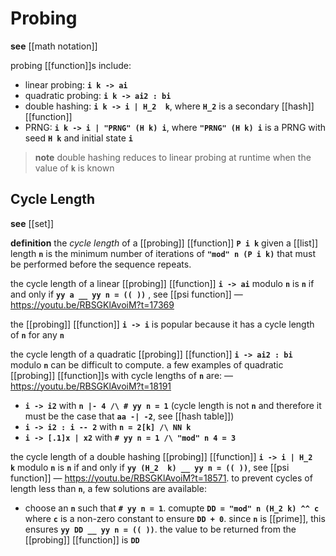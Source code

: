 # Probing

**see** [[math notation]]

probing [[function]]s include:

- linear probing: **`i k -> ai`**
- quadratic probing: **`i k -> ai2 : bi`**
- double hashing: **`i k -> i | H_2  k`**, where **`H_2`** is a secondary [[hash]] [[function]]
- PRNG: **`i k -> i | "PRNG" (H k) i`**, where **`"PRNG" (H k) i`** is a PRNG with seed **`H k`** and initial state **`i`**

> **note** double hashing reduces to linear probing at runtime when the value of **`k`** is known

## Cycle Length

**see** [[set]]

**definition** the _cycle length_ of a [[probing]] [[function]] **`P i k`** given a [[list]] length **`n`** is the minimum number of iterations of **`"mod" n (P i k)`** that must be performed before the sequence repeats.

the cycle length of a linear [[probing]] [[function]] **`i -> ai`** modulo **`n`** is **`n`** if and only if **`yy a __ yy n = (( ))`** , see [[psi function]] &mdash; <https://youtu.be/RBSGKlAvoiM?t=17369>

the [[probing]] [[function]] **`i -> i`** is popular because it has a cycle length of **`n`** for any **`n`**

the cycle length of a quadratic [[probing]] [[function]] **`i -> ai2 : bi`** modulo **`n`** can be difficult to compute. a few examples of quadratic [[probing]] [[function]]s with cycle lengths of **`n`** are: &mdash; <https://youtu.be/RBSGKlAvoiM?t=18191>

- **`i -> i2`** with **`n |- 4 /\ # yy n = 1`** (cycle length is not **`n`** and therefore it must be the case that **`aa -| -2`**, see [[hash table]])
- **`i -> i2 : i -- 2`** with **`n = 2[k] /\ NN k`**
- **`i -> [.1]x | x2`** with **`# yy n = 1 /\ "mod" n 4 = 3`**

the cycle length of a double hashing [[probing]] [[function]] **`i -> i | H_2  k`** modulo **`n`** is **`n`** if and only if **`yy (H_2  k) __ yy n = (( ))`**, see [[psi function]] &mdash; <https://youtu.be/RBSGKlAvoiM?t=18571>. to prevent cycles of length less than **`n`**, a few solutions are available:

- choose an **`n`** such that **`# yy n = 1`**. comupte **`DD = "mod" n (H_2 k) ^^ c`** where **`c`** is a non-zero constant to ensure **`DD + 0`**. since **`n`** is [[prime]], this ensures **`yy DD __ yy n = (( ))`**. the value to be returned from the [[probing]] [[function]] is **`DD`**
